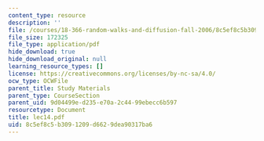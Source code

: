 ```yaml
---
content_type: resource
description: ''
file: /courses/18-366-random-walks-and-diffusion-fall-2006/8c5ef8c5b3091209d6629dea90317ba6_lec14.pdf
file_size: 172325
file_type: application/pdf
hide_download: true
hide_download_original: null
learning_resource_types: []
license: https://creativecommons.org/licenses/by-nc-sa/4.0/
ocw_type: OCWFile
parent_title: Study Materials
parent_type: CourseSection
parent_uid: 9d04499e-d235-e70a-2c44-99ebecc6b597
resourcetype: Document
title: lec14.pdf
uid: 8c5ef8c5-b309-1209-d662-9dea90317ba6
---
```


